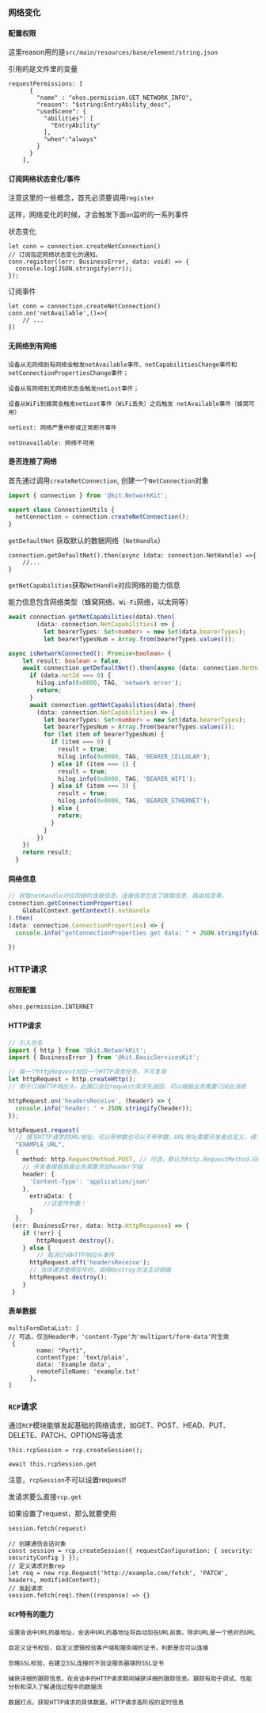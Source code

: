 ### 网络变化

#### 配置权限

这里reason用的是`src/main/resources/base/element/string.json`

引用的是文件里的变量

```
requestPermissions: [
      {
        "name" : "ohos.permission.GET_NETWORK_INFO",
        "reason": "$string:EntryAbility_desc",
        "usedScene": {
          "abilities": [
            "EntryAbility"
          ],
          "when":"always"
        }
      }
    ],
```



#### 订阅网络状态变化/事件

注意这里的一些概念，首先必须要调用`register`

这样，网络变化的时候，才会触发下面`on`监听的一系列事件





状态变化

```
let conn = connection.createNetConnection()
// 订阅指定网络状态变化的通知。
conn.register((err: BusinessError, data: void) => {
  console.log(JSON.stringify(err));
});
```



订阅事件

```
let conn = connection.createNetConnection()
conn.on('netAvailable',()=>{
	// ...
})
```



#### 无网络到有网络

```
设备从无网络到有网络会触发netAvailable事件、netCapabilitiesChange事件和netConnectionPropertiesChange事件；

设备从有网络到无网络状态会触发netLost事件；

设备从WiFi到蜂窝会触发netLost事件（WiFi丢失）之后触发 netAvailable事件（蜂窝可用）
```



```
netLost: 网络严重中断或正常断开事件

netUnavailable: 网络不可用
```



#### 是否连接了网络

首先通过调用`createNetConnection`, 创建一个`NetConnection`对象

```typescript
import { connection } from '@kit.NetworkKit';

export class ConnectionUtils {
  netConnection = connection.createNetConnection();
}
```



`getDefaultNet` 获取默认的数据网络（`NetHandle`）

```
connection.getDefaultNet().then(async (data: connection.NetHandle) =>{
	//...
}
```



`getNetCapabilities`获取`NetHandle`对应网络的能力信息

能力信息包含网络类型（蜂窝网络、`Wi-Fi`网络，以太网等）

```typescript
await connection.getNetCapabilities(data).then(
        (data: connection.NetCapabilities) => {
          let bearerTypes: Set<number> = new Set(data.bearerTypes);
          let bearerTypesNum = Array.from(bearerTypes.values());
```



```typescript
async isNetworkConnected(): Promise<boolean> {
    let result: boolean = false;
    await connection.getDefaultNet().then(async (data: connection.NetHandle) => {
      if (data.netId === 0) {
        hilog.info(0x0000, TAG, 'network error');
        return;
      }
      await connection.getNetCapabilities(data).then(
        (data: connection.NetCapabilities) => {
          let bearerTypes: Set<number> = new Set(data.bearerTypes);
          let bearerTypesNum = Array.from(bearerTypes.values());
          for (let item of bearerTypesNum) {
            if (item === 0) {
              result = true;
              hilog.info(0x0000, TAG, 'BEARER_CELLULAR');
            } else if (item === 1) {
              result = true;
              hilog.info(0x0000, TAG, 'BEARER_WIFI');
            } else if (item === 3) {
              result = true;
              hilog.info(0x0000, TAG, 'BEARER_ETHERNET');
            } else {
              return;
            }
          }
        })
    })
    return result;
  }
```



#### 网络信息

```typescript
// 获取netHandle对应网络的连接信息。连接信息包含了链路信息、路由信息等。
connection.getConnectionProperties(
	GlobalContext.getContext().netHandle
).then(
(data: connection.ConnectionProperties) => {
  console.info("getConnectionProperties get data: " + JSON.stringify(data));
  
})
```



### HTTP请求

#### 权限配置

```
ohos.permission.INTERNET
```



#### HTTP请求

```typescript
// 引入包名
import { http } from '@kit.NetworkKit';
import { BusinessError } from '@kit.BasicServicesKit';

// 每一个httpRequest对应一个HTTP请求任务，不可复用
let httpRequest = http.createHttp();
// 用于订阅HTTP响应头，此接口会比request请求先返回。可以根据业务需要订阅此消息

httpRequest.on('headersReceive', (header) => {
  console.info('header: ' + JSON.stringify(header));
});

httpRequest.request(
  // 填写HTTP请求的URL地址，可以带参数也可以不带参数。URL地址需要开发者自定义。请求的参数可以在extraData中指定
  "EXAMPLE_URL",
  {
  	method: http.RequestMethod.POST, // 可选，默认为http.RequestMethod.GET
    // 开发者根据自身业务需要添加header字段
    header: {
      'Content-Type': 'application/json'
    },
      extraData: {
          //这里传参数！
      }
  },
 (err: BusinessError, data: http.HttpResponse) => {
    if (!err) {
        httpRequest.destroy();
    } else {
        // 取消订阅HTTP响应头事件
      httpRequest.off('headersReceive');
      // 当该请求使用完毕时，调用destroy方法主动销毁
      httpRequest.destroy();
    }
 }
```



#### 表单数据

```
multiFormDataList: [ 
// 可选，仅当Header中，'content-Type'为'multipart/form-data'时生效
 {
        name: "Part1",
        contentType: 'text/plain', 
        data: 'Example data', 
        remoteFileName: 'example.txt'
      },
]
```



### `RCP`请求

通过`RCP`模块能够发起基础的网络请求，如GET、POST、HEAD、PUT、DELETE、PATCH、OPTIONS等请求

```
this.rcpSession = rcp.createSession();

await this.rcpSession.get
```



注意，`rcpSession`不可以设置request!

发请求要么直接`rcp.get`

如果设置了request，那么就要使用

```
session.fetch(request)
```



```
// 创建通信会话对象
const session = rcp.createSession({ requestConfiguration: { security: securityConfig } });
// 定义请求对象rep
let req = new rcp.Request('http://example.com/fetch', 'PATCH', headers, modifiedContent);
// 发起请求
session.fetch(req).then((response) => {}
```



#### `RCP`特有的能力

```
设置会话中URL的基地址，会话中URL的基地址将自动加在URL前面，除非URL是一个绝对的URL

自定义证书校验，自定义逻辑校验客户端和服务端的证书，判断是否可以连接

忽略SSL校验，在建立SSL连接时不验证服务器端的SSL证书

捕获详细的跟踪信息，在会话中的HTTP请求期间捕获详细的跟踪信息。跟踪有助于调试、性能分析和深入了解通信过程中的数据流

数据打点，获取HTTP请求的具体数据，HTTP请求各阶段的定时信息
```

